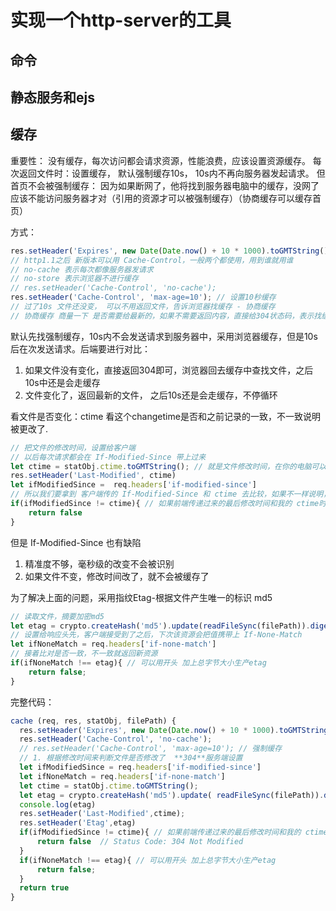 #  实现一个http-server的工具

## 命令
## 静态服务和ejs
## 缓存
重要性： 没有缓存，每次访问都会请求资源，性能浪费，应该设置资源缓存。
每次返回文件时：设置缓存， 默认强制缓存10s， 10s内不再向服务器发起请求。
但首页不会被强制缓存： 因为如果断网了，他将找到服务器电脑中的缓存，没网了应该不能访问服务器才对（引用的资源才可以被强制缓存）（协商缓存可以缓存首页）

方式：
```js
res.setHeader('Expires', new Date(Date.now() + 10 * 1000).toGMTString());
// http1.1之后 新版本可以用 Cache-Control，一般两个都使用，用到谁就用谁
// no-cache 表示每次都像服务器发请求
// no-store 表示浏览器不进行缓存
// res.setHeader('Cache-Control', 'no-cache');
res.setHeader('Cache-Control', 'max-age=10'); // 设置10秒缓存
// 过了10s 文件还没变， 可以不用返回文件，告诉浏览器找缓存 - 协商缓存
// 协商缓存 商量一下 是否需要给最新的，如果不需要返回内容，直接给304状态码，表示找缓存即可
```
默认先找强制缓存，10s内不会发送请求到服务器中，采用浏览器缓存，但是10s后在次发送请求。后端要进行对比：
1. 如果文件没有变化，直接返回304即可，浏览器回去缓存中查找文件，之后10s中还是会走缓存
2. 文件变化了，返回最新的文件， 之后10s还是会走缓存，不停循环

看文件是否变化：ctime 看这个changetime是否和之前记录的一致，不一致说明被更改了.
```js
// 把文件的修改时间，设置给客户端
// 以后每次请求都会在 If-Modified-Since 带上过来
let ctime = statObj.ctime.toGMTString(); // 就是文件修改时间，在你的电脑可以看到的
res.setHeader('Last-Modified', ctime)
let ifModifiedSince =  req.headers['if-modified-since']
// 所以我们要拿到 客户端传的 If-Modified-Since 和 ctime 去比较，如果不一样说明，服务端文件有最新的
if(ifModifiedSince != ctime){ // 如果前端传递过来的最后修改时间和我的 ctime时间一样 ，文件没有被更改过
    return false
}
```
但是 If-Modified-Since 也有缺陷
1. 精准度不够，毫秒级的改变不会被识别
2. 如果文件不变，修改时间改了，就不会被缓存了

为了解决上面的问题，采用指纹Etag-根据文件产生唯一的标识 md5
```js
// 读取文件，摘要加密md5
let etag = crypto.createHash('md5').update(readFileSync(filePath)).digest('base64')
// 设置给响应头先，客户端接受到了之后，下次该资源会把值携带上 If-None-Match
let ifNoneMatch = req.headers['if-none-match']
// 接着比对是否一致，不一致就返回新资源
if(ifNoneMatch !== etag){ // 可以用开头 加上总字节大小生产etag
    return false;
}
```
完整代码：
```js
cache (req, res, statObj, filePath) {
  res.setHeader('Expires', new Date(Date.now() + 10 * 1000).toGMTString());
  res.setHeader('Cache-Control', 'no-cache');
  // res.setHeader('Cache-Control', 'max-age=10'); // 强制缓存
  // 1. 根据修改时间来判断文件是否修改了  **304**服务端设置
  let ifModifiedSince = req.headers['if-modified-since']
  let ifNoneMatch = req.headers['if-none-match']
  let ctime = statObj.ctime.toGMTString();
  let etag = crypto.createHash('md5').update( readFileSync(filePath)).digest('base64')
  console.log(etag)
  res.setHeader('Last-Modified',ctime);
  res.setHeader('Etag',etag)
  if(ifModifiedSince != ctime){ // 如果前端传递过来的最后修改时间和我的 ctime时间一样 ，文件没有被更改过
      return false  // Status Code: 304 Not Modified
  }
  if(ifNoneMatch !== etag){ // 可以用开头 加上总字节大小生产etag
      return false;
  }
  return true
}
```

